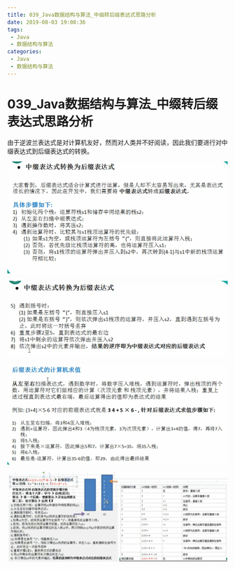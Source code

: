 ```yaml
---
title: 039_Java数据结构与算法_中缀转后缀表达式思路分析
date: 2019-08-03 19:08:36
tags: 
 - Java
 - 数据结构与算法
categories:
 - Java
 - 数据结构与算法
---
```


# 039_Java数据结构与算法_中缀转后缀表达式思路分析

由于逆波兰表达式是对计算机友好，然而对人类并不好阅读，因此我们要进行对中缀表达式到后缀表达式的转换。





![中缀表达式转后缀表达式1](https://raw.githubusercontent.com/tomxwd/ImageHosting/master/blog/%E6%95%B0%E6%8D%AE%E7%BB%93%E6%9E%84/039%E4%B8%AD%E7%BC%80%E8%A1%A8%E8%BE%BE%E5%BC%8F%E8%BD%AC%E5%90%8E%E7%BC%80%E8%A1%A8%E8%BE%BE%E5%BC%8F1.png)

![中缀表达式转后缀表达式2](https://raw.githubusercontent.com/tomxwd/ImageHosting/master/blog/%E6%95%B0%E6%8D%AE%E7%BB%93%E6%9E%84/039%E4%B8%AD%E7%BC%80%E8%A1%A8%E8%BE%BE%E5%BC%8F%E8%BD%AC%E5%90%8E%E7%BC%80%E8%A1%A8%E8%BE%BE%E5%BC%8F2.png)

![中缀表达式转后缀表达式3](https://raw.githubusercontent.com/tomxwd/ImageHosting/master/blog/%E6%95%B0%E6%8D%AE%E7%BB%93%E6%9E%84/039%E4%B8%AD%E7%BC%80%E8%A1%A8%E8%BE%BE%E5%BC%8F%E8%BD%AC%E5%90%8E%E7%BC%80%E8%A1%A8%E8%BE%BE%E5%BC%8F3.png)

![中缀表达式转后缀表达式4](https://raw.githubusercontent.com/tomxwd/ImageHosting/master/blog/%E6%95%B0%E6%8D%AE%E7%BB%93%E6%9E%84/039%E4%B8%AD%E7%BC%80%E8%A1%A8%E8%BE%BE%E5%BC%8F%E8%BD%AC%E5%90%8E%E7%BC%80%E8%A1%A8%E8%BE%BE%E5%BC%8F4.png)